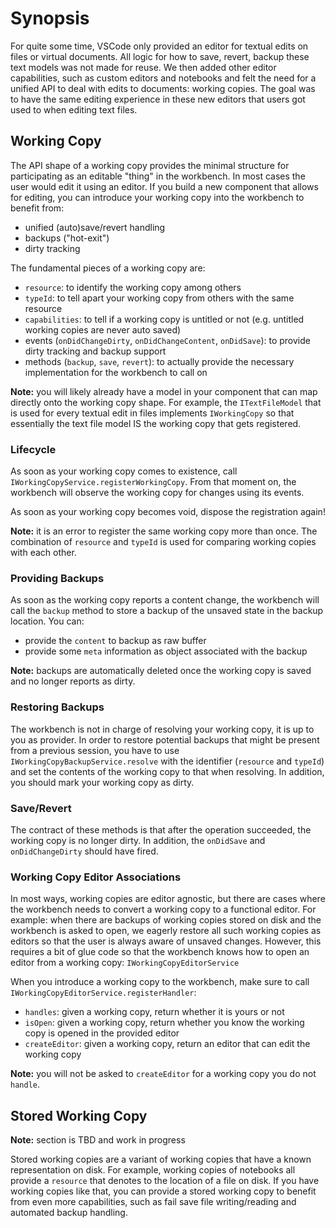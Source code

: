# Synopsis

For quite some time, VSCode only provided an editor for textual edits on files or virtual documents. All logic for how to save, revert, backup these text models was not made for reuse. We then added other editor capabilities, such as custom editors and notebooks and felt the need for a unified API to deal with edits to documents: working copies. The goal was to have the same editing experience in these new editors that users got used to when editing text files.

## Working Copy

The API shape of a working copy provides the minimal structure for participating as an editable "thing" in the workbench. In most cases the user would edit it using an editor. If you build a new component that allows for editing, you can introduce your working copy into the workbench to benefit from:
* unified (auto)save/revert handling
* backups ("hot-exit")
* dirty tracking

The fundamental pieces of a working copy are:
* `resource`: to identify the working copy among others
* `typeId`: to tell apart your working copy from others with the same resource 
* `capabilities`: to tell if a working copy is untitled or not (e.g. untitled working copies are never auto saved)
* events (`onDidChangeDirty`, `onDidChangeContent`, `onDidSave`): to provide dirty tracking and backup support
* methods (`backup`, `save`, `revert`): to actually provide the necessary implementation for the workbench to call on

**Note:** you will likely already have a model in your component that can map directly onto the working copy shape. For example, the `ITextFileModel` that is used for every textual edit in files implements `IWorkingCopy` so that essentially the text file model IS the working copy that gets registered.

### Lifecycle
As soon as your working copy comes to existence, call `IWorkingCopyService.registerWorkingCopy`. From that moment on, the workbench will observe the working copy for changes using its events. 

As soon as your working copy becomes void, dispose the registration again!

**Note:** it is an error to register the same working copy more than once. The combination of `resource` and `typeId` is used for comparing working copies with each other.

### Providing Backups
As soon as the working copy reports a content change, the workbench will call the `backup` method to store a backup of the unsaved state in the backup location. You can:
* provide the `content` to backup as raw buffer
* provide some `meta` information as object associated with the backup

**Note:** backups are automatically deleted once the working copy is saved and no longer reports as dirty.

### Restoring Backups
The workbench is not in charge of resolving your working copy, it is up to you as provider. In order to restore potential backups that might be present from a previous session, you have to use `IWorkingCopyBackupService.resolve` with the identifier (`resource` and `typeId`) and set the contents of the working copy to that when resolving. In addition, you should mark your working copy as dirty.

### Save/Revert
The contract of these methods is that after the operation succeeded, the working copy is no longer dirty. In addition, the `onDidSave` and `onDidChangeDirty` should have fired.

### Working Copy Editor Associations
In most ways, working copies are editor agnostic, but there are cases where the workbench needs to convert a working copy to a functional editor. For example: when there are backups of working copies stored on disk and the workbench is asked to open, we eagerly restore all such working copies as editors so that the user is always aware of unsaved changes. However, this requires a bit of glue code so that the workbench knows how to open an editor from a working copy: `IWorkingCopyEditorService`

When you introduce a working copy to the workbench, make sure to call `IWorkingCopyEditorService.registerHandler`:
* `handles`: given a working copy, return whether it is yours or not
* `isOpen`: given a working copy, return whether you know the working copy is opened in the provided editor
* `createEditor`: given a working copy, return an editor that can edit the working copy

**Note:** you will not be asked to `createEditor` for a working copy you do not `handle`.

## Stored Working Copy

**Note:** section is TBD and work in progress

Stored working copies are a variant of working copies that have a known representation on disk. For example, working copies of notebooks all provide a `resource` that denotes to the location of a file on disk. If you have working copies like that, you can provide a stored working copy to benefit from even more capabilities, such as fail save file writing/reading and automated backup handling. 